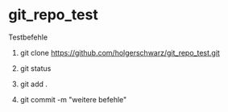 # git_repo_test

Testbefehle

1. git clone https://github.com/holgerschwarz/git_repo_test.git

2. git status

3. git add .

4. git commit -m "weitere befehle"
